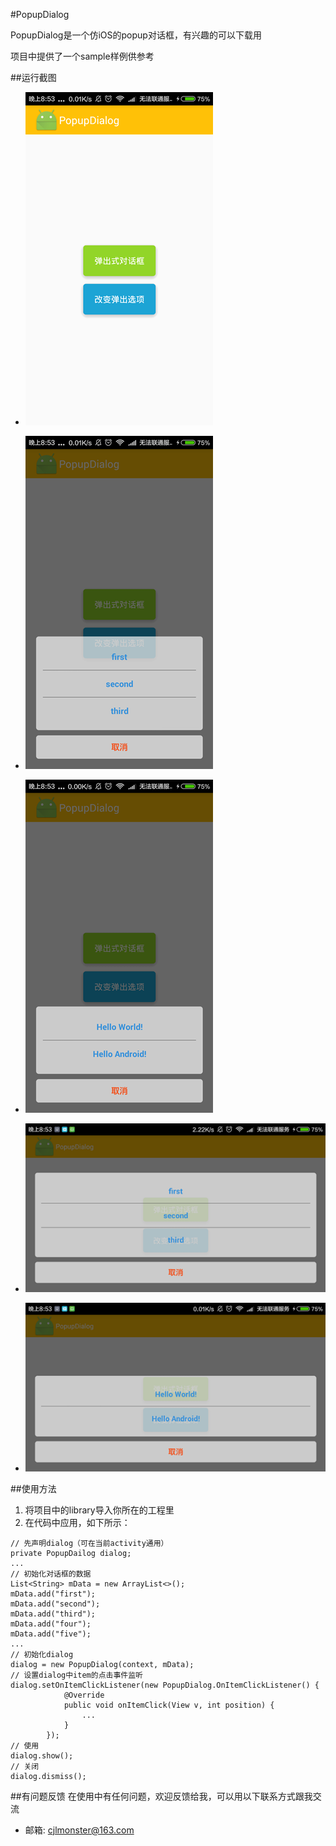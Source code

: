 #PopupDialog

PopupDialog是一个仿iOS的popup对话框，有兴趣的可以下载用

项目中提供了一个sample样例供参考

##运行截图

* ![image1](image/image1.png)

* ![image2](image/image2.png)

* ![image3](image/image3.png)

* ![image4](image/image4.png)

* ![image5](image/image5.png)

##使用方法

1. 将项目中的library导入你所在的工程里
2. 在代码中应用，如下所示：

```
// 先声明dialog（可在当前activity通用）
private PopupDailog dialog;
...
// 初始化对话框的数据
List<String> mData = new ArrayList<>();
mData.add("first");
mData.add("second");
mData.add("third");
mData.add("four");
mData.add("five");
...
// 初始化dialog
dialog = new PopupDialog(context, mData);
// 设置dialog中item的点击事件监听
dialog.setOnItemClickListener(new PopupDialog.OnItemClickListener() {
            @Override
            public void onItemClick(View v, int position) {
                ...
            }
        });
// 使用
dialog.show();
// 关闭
dialog.dismiss();
```

##有问题反馈
在使用中有任何问题，欢迎反馈给我，可以用以下联系方式跟我交流

* 邮箱: cjlmonster@163.com